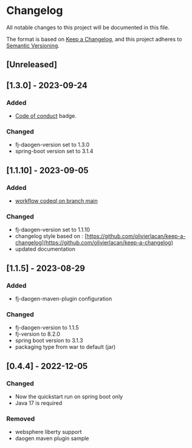 # Changelog

All notable changes to this project will be documented in this file.

The format is based on [Keep a Changelog](https://keepachangelog.com/en/1.1.0/),
and this project adheres to [Semantic Versioning](https://semver.org/spec/v2.0.0.html).

## [Unreleased]

## [1.3.0] - 2023-09-24

### Added

- [Code of conduct](https://github.com/fugerit-org/fj-universe/blob/main/CODE_OF_CONDUCT.md) badge.

### Changed
- fj-daogen-version set to 1.3.0
- spring-boot version set to 3.1.4

## [1.1.10] - 2023-09-05

### Added

- [workflow codeql on branch main](.github/workflows/codeql-analysis.yml)

### Changed
- fj-daogen-version set to 1.1.10
- changelog style based on : [https://github.com/olivierlacan/keep-a-changelog](https://github.com/olivierlacan/keep-a-changelog)
- updated documentation

## [1.1.5] - 2023-08-29

### Added

- fj-daogen-maven-plugin configuration

### Changed
- fj-daogen-version to 1.1.5
- fj-version to 8.2.0
- spring boot version to 3.1.3
- packaging type from war to default (jar)

## [0.4.4] - 2022-12-05

### Changed

- Now the quickstart run on spring boot only
- Java 17 is required

### Removed

* websphere liberty support
* daogen maven plugin sample